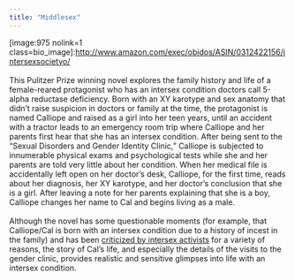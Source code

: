 ```yaml
---
title: "Middlesex"
---
```


[image:975 nolink=1 class=bio_image]:http://www.amazon.com/exec/obidos/ASIN/0312422156/intersexsocietyo/<br><br>This Pulitzer Prize winning novel explores the family history and life of a female-reared protagonist who has an intersex condition doctors call 5-alpha reductase deficiency. Born with an XY karotype and sex anatomy that didn’t raise suspicion in doctors or family at the time, the protagonist is named Calliope and raised as a girl into her teen years, until an accident with a tractor leads to an emergency room trip where Calliope and her parents first hear that she has an intersex condition. After being sent to the “Sexual Disorders and Gender Identity Clinic,” Calliope is subjected to innumerable physical exams and psychological tests while she and her parents are told very little about her condition. When her medical file is accidentally left open on her doctor’s desk, Calliope, for the first time, reads about her diagnosis, her XY karotype, and her doctor’s conclusion that she is a girl. After leaving a note for her parents explaining that she is a boy, Calliope changes her name to Cal and begins living as a male.<br> <br>Although the novel has some questionable moments (for example, that Calliope/Cal is born with an intersex condition due to a history of incest in the family) and has been [criticized by intersex activists][1] for a variety of reasons, the story of Cal’s life, and especially the details of the visits to the gender clinic, provides realistic and sensitive glimpses into life with an intersex condition. <br>

 [1]: http://www.mindfully.org/Reform/2003/Middlesex-Limitations-MythMar03.htm